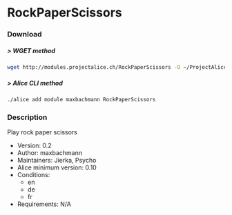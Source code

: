 # RockPaperScissors

### Download

##### > WGET method
```bash
wget http://modules.projectalice.ch/RockPaperScissors -O ~/ProjectAlice/system/moduleInstallTickets/RockPaperScissors.install
```

##### > Alice CLI method
```bash
./alice add module maxbachmann RockPaperScissors
```

### Description
Play rock paper scissors

- Version: 0.2
- Author: maxbachmann
- Maintainers: Jierka, Psycho
- Alice minimum version: 0.10
- Conditions:
  - en
  - de
  - fr
- Requirements: N/A

